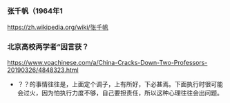 ### 张千帆（1964年1
https://zh.wikipedia.org/wiki/张千帆
### 北京高校两学者“因言获？
https://www.voachinese.com/a/China-Cracks-Down-Two-Professors-20190326/4848323.html
- ？？的事情往往是，上面定个调子，上有所好，下必甚焉。下面执行时很可能会过火，因为怕执行力度不够，自己要担责任，所以这种心理往往会出问题。